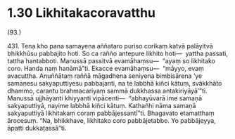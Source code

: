 

# 1.30 Likhitakacoravatthu



(93.)

431\. Tena kho pana samayena aññataro puriso corikaṃ katvā palāyitvā bhikkhūsu pabbajito hoti. So ca rañño antepure likhito hoti—  yattha passati, tattha hantabboti. Manussā passitvā evamāhaṃsu—  “ayaṃ so likhitako coro. Handa naṃ hanāmā”ti. Ekacce evamāhaṃsu—  “māyyo, evaṃ avacuttha. Anuññātaṃ raññā māgadhena seniyena bimbisārena ‘ye samaṇesu sakyaputtiyesu pabbajanti, na te labbhā kiñci kātuṃ, svākkhāto dhammo, carantu brahmacariyaṃ sammā dukkhassa antakiriyāyā’”ti. Manussā ujjhāyanti khiyyanti vipācenti—  “abhayūvarā ime samaṇā sakyaputtiyā, nayime labbhā kiñci kātuṃ. Kathañhi nāma samaṇā sakyaputtiyā likhitakaṃ coraṃ pabbājessantī”ti. Bhagavato etamatthaṃ ārocesuṃ. “Na, bhikkhave, likhitako coro pabbājetabbo. Yo pabbājeyya, āpatti dukkaṭassā”ti.



